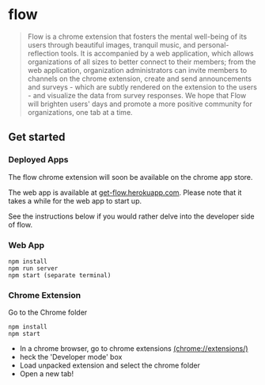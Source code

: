 # flow
> Flow is a chrome extension that fosters the mental well-being of its users through beautiful images, tranquil music, and personal-reflection tools. It is accompanied by a web application, which allows organizations of all sizes to better connect to their members; from the web application, organization administrators can invite members to channels on the chrome extension, create and send announcements and surveys - which are subtly rendered on the extension to the users - and visualize the data from survey responses. We hope that Flow will brighten users' days and promote a more positive community for organizations, one tab at a time.

## Get started

### Deployed Apps
The flow chrome extension will soon be available on the chrome app store.

The web app is available at [get-flow.herokuapp.com](https://get-flow.herokuapp.com). Please note that it takes a while for the web app to start up.

See the instructions below if you would rather delve into the developer side of flow.

### Web App
```shell
npm install
npm run server
npm start (separate terminal)
```

### Chrome Extension
Go to the Chrome folder
```
npm install
npm start
```
* In a chrome browser, go to chrome extensions [(chrome://extensions/)](chrome://extensions/)
* heck the 'Developer mode' box
* Load unpacked extension and select the chrome folder
* Open a new tab!
